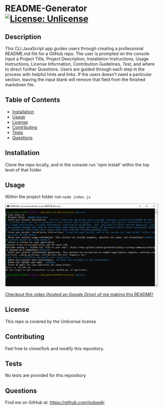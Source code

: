 # README-Generator    [![License: Unlicense](https://img.shields.io/badge/license-Unlicense-blue.svg)](http://unlicense.org/)

## Description 

This CLI JavaScript app guides users through creating a professional README.md file for a GitHub repo. The user is prompted on the console input a Project Title, Project Description, Installation Instructions, Usage Instructions, License Information, Contribution Guidelines, Test, and where to direct further Questions. Users are guided through each step in the process with helpful hints and links. If the users doesn't need a particular section, leaving the input blank will remove that field from the finished markdown file.


## Table of Contents

* [Installation](#installation)
* [Usage](#usage)
* [License](#license)
* [Contributing](#contributing)
* [Tests](#tests)
* [Questions](#questions)


## Installation

Clone the repo locally, and in the console run 'npm install' within the top level of that folder


## Usage 

Within the project folder run `node index.js`

![Example console after running application](/Assets/Capture.png)

[Checkout this video (*hosted on Google Drive*) of me making this README!](https://drive.google.com/file/d/1oT5IB0q5SDbW708oie4eoZAXZ_0UCodC/view?usp=sharing)


## License

This repo is covered by the Unlicense license


## Contributing

Feel free to clone/fork and modify this repository.


## Tests

No tests are provided for this repositiory


## Questions

Find me on GitHub at: https://github.com/jodoedjr

